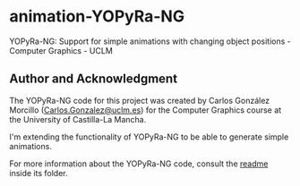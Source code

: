 # animation-YOPyRa-NG
YOPyRa-NG: Support for simple animations with changing object positions - Computer Graphics - UCLM

## Author and Acknowledgment
The YOPyRa-NG code for this project was created by Carlos González Morcillo (Carlos.Gonzalez@uclm.es) for the Computer Graphics course at the University of Castilla-La Mancha.

I'm extending the functionality of YOPyRa-NG to be able to generate simple animations.

For more information about the YOPyRa-NG code, consult the [readme](./YOPyRaNG/README.md) inside its folder.